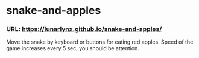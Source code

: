# snake-and-apples
### URL: https://lunarlynx.github.io/snake-and-apples/

Move the snake by keyboard or buttons for eating red apples.
Speed of the game increases every 5 sec, you should be attention.
